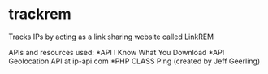 # trackrem
Tracks IPs by acting as a link sharing website called LinkREM

APIs and resources used:
*API           I Know What You Download
*API           Geolocation API at ip-api.com
*PHP CLASS     Ping (created by Jeff Geerling)

